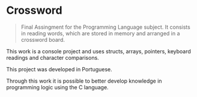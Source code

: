 # Crossword
> Final Assingment for the Programming Language subject. It consists in reading words, which are stored in memory and arranged in a crossword board.

This work is a console project and uses structs, arrays, pointers, keyboard readings and character comparisons.

This project was developed in Portuguese.

Through this work it is possible to better develop knowledge in programming logic using the C language.  
